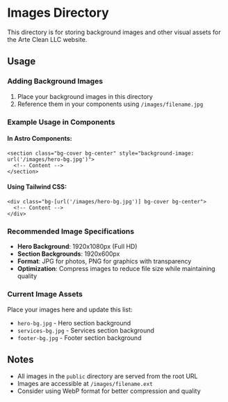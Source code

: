 # Images Directory

This directory is for storing background images and other visual assets for the Arte Clean LLC website.

## Usage

### Adding Background Images

1. Place your background images in this directory
2. Reference them in your components using `/images/filename.jpg`

### Example Usage in Components

#### In Astro Components:
```astro
<section class="bg-cover bg-center" style="background-image: url('/images/hero-bg.jpg')">
  <!-- Content -->
</section>
```

#### Using Tailwind CSS:
```astro
<div class="bg-[url('/images/hero-bg.jpg')] bg-cover bg-center">
  <!-- Content -->
</div>
```

### Recommended Image Specifications

- **Hero Background**: 1920x1080px (Full HD)
- **Section Backgrounds**: 1920x600px
- **Format**: JPG for photos, PNG for graphics with transparency
- **Optimization**: Compress images to reduce file size while maintaining quality

### Current Image Assets

Place your images here and update this list:
- `hero-bg.jpg` - Hero section background
- `services-bg.jpg` - Services section background
- `footer-bg.jpg` - Footer section background

## Notes

- All images in the `public` directory are served from the root URL
- Images are accessible at `/images/filename.ext`
- Consider using WebP format for better compression and quality